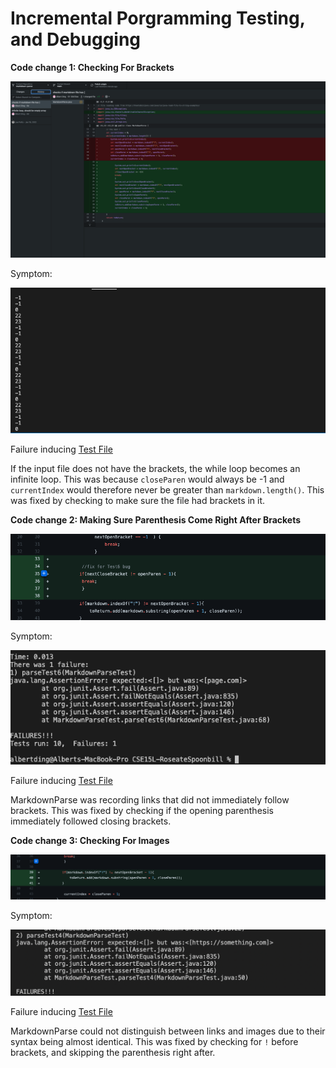 # Incremental Porgramming Testing, and Debugging

**Code change 1: Checking For Brackets**

![Image](change1.png)

Symptom:

![Image](bug1symptom.png)

Failure inducing [Test File](https://github.com/AlbertXDing/markdown-parse/blob/main/test-file2.md)

If the input file does not have the brackets, the while loop becomes an infinite loop. This was because `closeParen` would always be -1 and `currentIndex` would therefore never be greater than `markdown.length()`. This was fixed by checking to make sure the file had brackets in it.


**Code change 2: Making Sure Parenthesis Come Right After Brackets**

![Image](change2.png)

Symptom:

![Image](bug2symptom.png)

Failure inducing [Test File](https://github.com/AlbertXDing/CSE15L-RoseateSpoonbill/blob/main/test-file6.md)

MarkdownParse was recording links that did not immediately follow brackets. This was fixed by checking if the opening parenthesis immediately followed closing brackets.


**Code change 3: Checking For Images**

![Image](change3.png)

Symptom:

![Image](symptom3.png)

Failure inducing [Test File](https://github.com/AlbertXDing/CSE15L-RoseateSpoonbill/blob/main/test-file4.md)


MarkdownParse could not distinguish between links and images due to their syntax being almost identical. This was fixed by checking for `!` before brackets, and skipping the parenthesis right after. 

